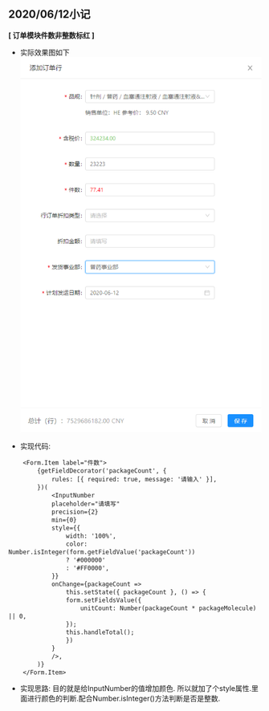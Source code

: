 ## 2020/06/12小记

**[ 订单模块件数非整数标红 ]**
 - 实际效果图如下
![](/assets/20200612174847.png)

- 实现代码:
```
    <Form.Item label="件数">
        {getFieldDecorator('packageCount', {
            rules: [{ required: true, message: '请输入' }],
        })(
            <InputNumber
            placeholder="请填写"
            precision={2}
            min={0}
            style={{
                width: '100%',
                color: Number.isInteger(form.getFieldValue('packageCount'))
                ? '#000000'
                : '#FF0000',
            }}
            onChange={packageCount =>
                this.setState({ packageCount }, () => {
                form.setFieldsValue({
                    unitCount: Number(packageCount * packageMolecule) || 0,
                });
                this.handleTotal();
                })
            }
            />,
        )}
    </Form.Item>
```

- 实现思路:
目的就是给InputNumber的值增加颜色. 所以就加了个style属性.里面进行颜色的判断.配合Number.isInteger()方法判断是否是整数.